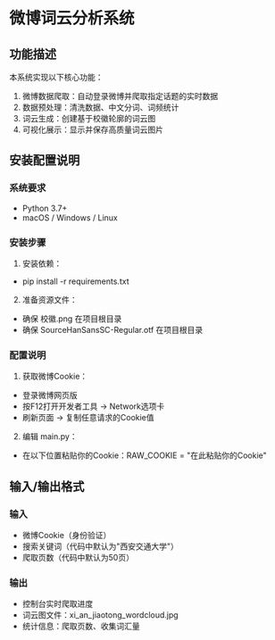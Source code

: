 # 微博词云分析系统

## 功能描述
本系统实现以下核心功能：
1. 微博数据爬取：自动登录微博并爬取指定话题的实时数据
2. 数据预处理：清洗数据、中文分词、词频统计
3. 词云生成：创建基于校徽轮廓的词云图
4. 可视化展示：显示并保存高质量词云图片

## 安装配置说明

### 系统要求
- Python 3.7+
- macOS / Windows / Linux

### 安装步骤
1. 安装依赖：
- pip install -r requirements.txt
2. 准备资源文件：
- 确保 校徽.png 在项目根目录
- 确保 SourceHanSansSC-Regular.otf 在项目根目录

### 配置说明
1. 获取微博Cookie：
- 登录微博网页版
- 按F12打开开发者工具 → Network选项卡
- 刷新页面 → 复制任意请求的Cookie值
2. 编辑 main.py：
- 在以下位置粘贴你的Cookie：RAW_COOKIE = "在此粘贴你的Cookie"

## 输入/输出格式
### 输入
- 微博Cookie（身份验证）
- 搜索关键词（代码中默认为"西安交通大学"）
- 爬取页数（代码中默认为50页）
### 输出
- 控制台实时爬取进度
- 词云图文件：xi_an_jiaotong_wordcloud.jpg
- 统计信息：爬取页数、收集词汇量
